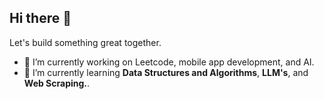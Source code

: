 ## Hi there 👋

Let's build something great together.

- 🔭 I’m currently working on Leetcode, mobile app development, and AI.
- 🌱 I’m currently learning **Data Structures and Algorithms**, **LLM's**, and **Web Scraping.**.
<!--
**pattersongrant/pattersongrant** is a ✨ _special_ ✨ repository because its `README.md` (this file) appears on your GitHub profile.

Here are some ideas to get you started:

- 🔭 I’m currently working on ...
- 🌱 I’m currently learning ...
- 👯 I’m looking to collaborate on ...
- 🤔 I’m looking for help with ...
- 💬 Ask me about ...
- 📫 How to reach me: ...
- 😄 Pronouns: ...
- ⚡ Fun fact: ...
-->
